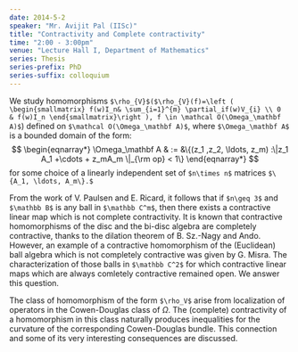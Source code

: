 ```yaml
---
date: 2014-5-2
speaker: "Mr. Avijit Pal (IISc)"
title: "Contractivity and Complete contractivity"
time: "2:00 - 3:00pm"
venue: "Lecture Hall I, Department of Mathematics"
series: Thesis
series-prefix: PhD
series-suffix: colloquium
---
```

We study homomorphisms `$\rho_{V}$($\rho_{V}(f)=\left (
\begin{smallmatrix}
f(w)I_n& \sum_{i=1}^{m} \partial_if(w)V_{i} \\
0  & f(w)I_n
\end{smallmatrix}\right ), f \in \mathcal O(\Omega_\mathbf A)$`) defined on
`$\mathcal
O(\Omega_\mathbf A)$`, where  `$\Omega_\mathbf A$` is a bounded
domain of the form:
$$
\begin{eqnarray*}
\Omega_\mathbf A & := &\{(z_1 ,z_2, \ldots, z_m) :\|z_1 A_1
+\cdots + z_mA_m \|_{\rm op} < 1\}
\end{eqnarray*}
$$
for some choice of a linearly independent set of `$n\times n$`
matrices `$\{A_1, \ldots, A_m\}.$`

From the work of V. Paulsen and E. Ricard, it follows that if
`$n\geq 3$` and `$\mathbb B$` is any ball in `$\mathbb C^m$`, then there exists
a contractive linear map which is not complete
contractivity. It is known that contractive homomorphisms of the
disc and the bi-disc algebra  are completely contractive, thanks
to the dilation theorem of B. Sz.-Nagy and Ando.  However, an
example of a contractive homomorphism of the (Euclidean) ball
algebra which is not completely contractive was given by G. Misra. The
characterization of those balls in `$\mathbb C^2$` for which
contractive linear maps which are always comletely contractive
remained open. We answer this question.

The class of homomorphism of the form `$\rho_V$` arise from
localization of  operators in the Cowen-Douglas class of $\Omega.$ The
(complete) contractivity of a homomorphism in this class
naturally produces inequalities for the curvature of the
corresponding Cowen-Douglas bundle. This connection and some of
its very interesting consequences are discussed.
